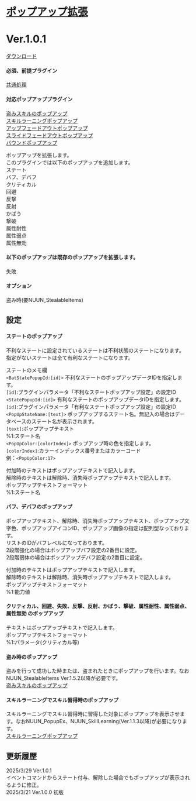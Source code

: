 # [ポップアップ拡張](https://raw.githubusercontent.com/nuun888/MZ/master/NUUN_PopupEx.js)
# Ver.1.0.1
[ダウンロード](https://raw.githubusercontent.com/nuun888/MZ/master/NUUN_PopupEx.js)
#### 必須、前提プラグイン
[共通処理](https://github.com/nuun888/MZ/blob/master/README/Base.md)  
#### 対応ポップアッププラグイン
[盗みスキルのポップアップ](https://raw.githubusercontent.com/nuun888/MZ/master/NUUN_StealPopUp.js)  
[スキルラーニングポップアップ](https://raw.githubusercontent.com/nuun888/MZ/master/NUUN_SkillLearningPopUp.js)  
[アップフェードアウトポップアップ](https://github.com/nuun888/MZ/blob/master/README/UpFadeoutPopup.md)  
[スライドフェードアウトポップアップ](https://github.com/nuun888/MZ/blob/master/README/SlideFadeoutPopup.md)  
[バウンドポップアップ](https://github.com/nuun888/MZ/blob/master/README/LateralBoundPopUp.md)  

ポップアップを拡張します。  
このプラグインでは以下のポップアップを追加します。  
ステート  
バフ、デバフ  
クリティカル  
回避  
反撃  
反射  
かばう  
撃破  
属性耐性  
属性弱点  
属性無効  
#### 以下のポップアップは既存のポップアップを拡張します。  
失敗  
#### オプション  
盗み時(要NUUN_StealableItems)  

## 設定
#### ステートのポップアップ
不利なステートに設定されているステートは不利状態のステートになります。  
指定がないステートは全て有利なステートになります。  

ステートのメモ欄  
`<BatStatePopupId:[id]>` 不利なステートのポップアップデータIDを指定します。  
`[id]`:プラグインパラメータ「不利なステートポップアップ設定」の設定ID  
`<StatePopupId:[id]>` 有利なステートのポップアップデータIDを指定します。  
`[id]`:プラグインパラメータ「有利なステートポップアップ設定」の設定ID  
`<PopUpStateName:[text]>` ポップアップするステート名。無記入の場合はデータベースのステート名が表示されます。   
`[text]`:ポップアップテキスト  
%1:ステート名  
`<PopUpColor:[colorIndex]>` ポップアップ時の色を指定します。  
`[colorIndex]`:カラーインデックス番号またはカラーコード　  
例：`<PopUpColor:17>`  

付加時のテキストはポップアップテキストで記入します。  
解除時のテキストは解除時、消失時ポップアップテキストで記入します。  
ポップアップテキストフォーマット  
%1:ステート名  

#### バフ、デバフのポップアップ
ポップアップテキスト、解除時、消失時ポップアップテキスト、ポップアップ文字色、ポップアップアイコンID、ポップアップ画像の指定は配列型なっております。  
リストのIDがバフレベルになっております。  
2段階強化の場合はポップアップバフ設定の2番目に設定。  
2段階弱体の場合はポップアップデバフ設定の2番目に設定。  

付加時のテキストはポップアップテキストで記入します。  
解除時のテキストは解除時、消失時ポップアップテキストで記入します。  
ポップアップテキストフォーマット  
%1:能力値  

#### クリティカル、回避、失敗、反撃、反射、かばう、撃破、属性耐性、属性弱点、属性無効 のポップアップ
テキストはポップアップテキストで記入します。  
ポップアップテキストフォーマット  
%1:パラメータ(クリティカル等)  

#### 盗み時のポップアップ
盗みを行って成功した時または、盗まれたときにポップアップを行います。なおNUUN_StealableItems Ver.1.5.2以降が必要です。  
[盗みスキルのポップアップ](https://raw.githubusercontent.com/nuun888/MZ/master/NUUN_StealPopUp.js)  

#### スキルラーニングでスキル習得時のポップアップ
スキルラーニングでスキル習得時に習得した対象にポップアップを表示させます。なおNUUN_PopupEx、NUUN_SkillLearning(Ver.1.1.3以降)が必要になります。  
[スキルラーニングポップアップ](https://raw.githubusercontent.com/nuun888/MZ/master/NUUN_SkillLearningPopUp.js)  

## 更新履歴
2025/3/29 Ver.1.0.1  
イベントコマンドからステート付与、解除した場合でもポップアップが表示されるように修正。  
2025/3/21 Ver.1.0.0
初版
